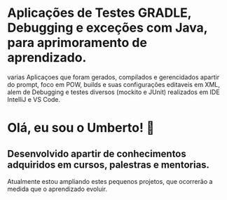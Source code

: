 

# Aplicações de Testes GRADLE, Debugging e exceções com Java, para aprimoramento de aprendizado.

varias Aplicaçoes que foram gerados, compilados e gerencidados apartir do prompt, foco em POW, builds e suas configurações editaveis em XML, alem de Debugging e testes diversos (mockito e JUnit) realizados em IDE IntelliJ e VS Code.




# Olá, eu sou o Umberto! 👋


## Desenvolvido apartir de conhecimentos adquiridos em cursos, palestras e mentorias.

Atualmente estou ampliando estes pequenos projetos, que ocorrerão a medida que o aprendizado evoluir.

